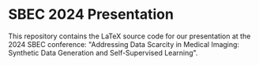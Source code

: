 # SBEC 2024 Presentation

This repository contains the LaTeX source code for our presentation at the 2024 SBEC conference: "Addressing Data Scarcity in Medical Imaging: Synthetic Data Generation and Self-Supervised Learning".